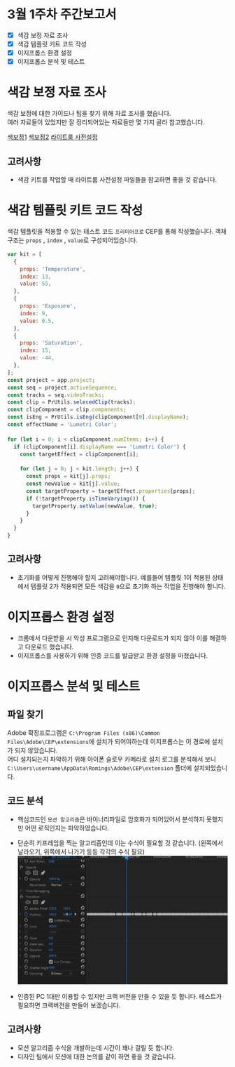 # 3월 1주차 주간보고서

- [x] 색감 보정 자료 조사
- [x] 색감 템플릿 키트 코드 작성
- [x] 이지프롭스 환경 설정
- [x] 이지프롭스 분석 및 테스트

# 색감 보정 자료 조사

색감 보정에 대한 가이드나 팁을 찾기 위해 자료 조사를 했습니다.  
여러 자료들이 있었지만 잘 정리되어있는 자료들만 몇 가지 골라 참고했습니다.

[색보정1](https://m.post.naver.com/viewer/postView.naver?volumeNo=16480170&memberNo=41739456)
[색보정2](https://www.dailypop.kr/news/articleView.html?idxno=47601)
[라이트룸 사전설정](https://photography.tutsplus.com/ko/articles/100-free-lightroom-presets-and-how-to-make-your-own--photo-8640)

## 고려사항

- 색감 키트를 작업할 때 라이트룸 사전설정 파일들을 참고하면 좋을 것 같습니다.

# 색감 템플릿 키트 코드 작성

색감 템플릿을 적용할 수 있는 테스트 코드 `프리미어프로` CEP를 통해 작성했습니다. 객체 구조는 `props` , `index` , `value`로 구성되어있습니다.

```js
var kit = [
  {
    props: 'Temperature',
    index: 13,
    value: 55,
  },
  {
    props: 'Exposure',
    index: 9,
    value: 0.5,
  },
  {
    props: 'Saturation',
    index: 15,
    value: -44,
  },
];
const project = app.project;
const seq = project.activeSequence;
const tracks = seq.videoTracks;
const clip = PrUtils.selecedClip(tracks);
const clipComponent = clip.components;
const isEng = PrUtils.isEng(clipComponent[0].displayName);
const effectName = 'Lumetri Color';

for (let i = 0; i < clipComponent.numItems; i++) {
  if (clipComponent[i].displayName === 'Lumetri Color') {
    const targetEffect = clipComponent[i];

    for (let j = 0; j < kit.length; j++) {
      const props = kit[j].props;
      const newValue = kit[j].value;
      const targetProperty = targetEffect.properties[props];
      if (!targetProperty.isTimeVarying()) {
        targetProperty.setValue(newValue, true);
      }
    }
  }
}
```

## 고려사항

- 초기화를 어떻게 진행해야 할지 고려해야합니다. 예를들어 템플릿 1이 적용된 상태에서 템플릿 2가 적용되면 모든 색감을 `0`으로 초기화 하는 작업을 진행해야 합니다.

# 이지프롭스 환경 설정

- 크롬에서 다운받을 시 악성 프로그램으로 인지해 다운로드가 되지 않아 이를 해결하고 다운로드 했습니다.
- 이지프롭스를 사용하기 위해 인증 코드를 발급받고 환경 설정을 마쳤습니다.

# 이지프롭스 분석 및 테스트

## 파일 찾기

Adobe 확장프로그램은 `C:\Program Files (x86)\Common Files\Adobe\CEP\extensions`에 설치가 되어야하는데 이지프롭스는 이 경로에 설치가 되지 않았습니다.  
어디 설치되는지 파악하기 위해 아이폰 슬로우 카메라로 설치 로그를 분석해서 보니 `C:\Users\username\AppData\Romings\Adobe\CEP\extension` 폴더에 설치되었습니다.

## 코드 분석

- 핵심코드인 `모션 알고리즘`은 바이너리파일로 암호화가 되어있어서 분석하지 못했지만 어떤 로직인지는 파악하였습니다.
- 단순히 키프레임을 찍는 알고리즘인데 이는 수식이 필요할 것 같습니다. (왼쪽에서 날라오기, 위쪽에서 나가기 등등 각각의 수식 필요)
  ![키프레임](./asset/분석.png)

- 인증된 PC 1대만 이용할 수 있지만 크랙 버전을 만들 수 있을 듯 합니다. 테스트가 필요하면 크랙버전을 만들어 보겠습니다.

## 고려사항

- 모션 알고리즘 수식을 개발하는데 시간이 꽤나 걸릴 듯 합니다.
- 디자인 팀에서 모션에 대한 논의를 같이 하면 좋을 것 같습니다.
